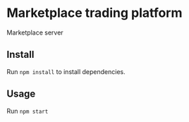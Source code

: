 # Marketplace trading platform
Marketplace server

## Install
Run `npm install` to install dependencies.

## Usage
Run `npm start`
